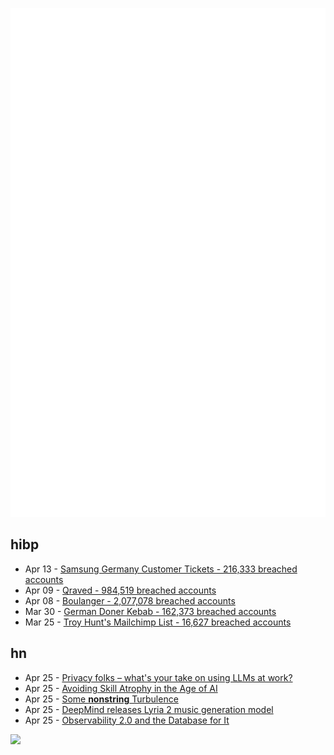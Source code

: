 ![Metrics](https://raw.githubusercontent.com/phixion/phixion/master/metrics.svg)

## hibp

<!--
for https://github.com/phixion/phixion/blob/main/.github/workflows/feeds.yml
-->
<!--START_SECTION:haveibeenpwnd-->
- Apr 13 - [Samsung Germany Customer Tickets - 216,333 breached accounts](https://haveibeenpwned.com/PwnedWebsites#SamsungGermany)
- Apr 09 - [Qraved - 984,519 breached accounts](https://haveibeenpwned.com/PwnedWebsites#Qraved)
- Apr 08 - [Boulanger - 2,077,078 breached accounts](https://haveibeenpwned.com/PwnedWebsites#Boulanger)
- Mar 30 - [German Doner Kebab - 162,373 breached accounts](https://haveibeenpwned.com/PwnedWebsites#GermanDonerKebab)
- Mar 25 - [Troy Hunt's Mailchimp List - 16,627 breached accounts](https://haveibeenpwned.com/PwnedWebsites#TroyHuntMailchimpList)
<!--END_SECTION:haveibeenpwnd-->

## hn

<!--
for https://github.com/phixion/phixion/blob/main/.github/workflows/feeds.yml
-->
<!--START_SECTION:hn-->
- Apr 25 - [Privacy folks – what's your take on using LLMs at work?](https://news.ycombinator.com/item?id=43791843)
- Apr 25 - [Avoiding Skill Atrophy in the Age of AI](https://addyo.substack.com/p/avoiding-skill-atrophy-in-the-age)
- Apr 25 - [Some __nonstring__ Turbulence](https://lwn.net/SubscriberLink/1018486/1dcd29863655cb25/)
- Apr 25 - [DeepMind releases Lyria 2 music generation model](https://deepmind.google/discover/blog/music-ai-sandbox-now-with-new-features-and-broader-access/)
- Apr 25 - [Observability 2.0 and the Database for It](https://greptime.com/blogs/2025-04-25-greptimedb-observability2-new-database)
<!--END_SECTION:hn-->

<!--
for https://yhype.me
-->
![](https://hit.yhype.me/github/profile?user_id=13013670)
